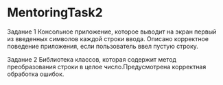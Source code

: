 ﻿# MentoringTask2
Задание 1
Консольное приложение, которое выводит на экран первый из введенных символов каждой строки ввода. Описано корректное поведение приложения, если пользователь ввел пустую строку.

Задание 2
Библиотека классов, которая содержит метод преобразования строки в целое число.Предусмотрена корректная обработка ошибок.
